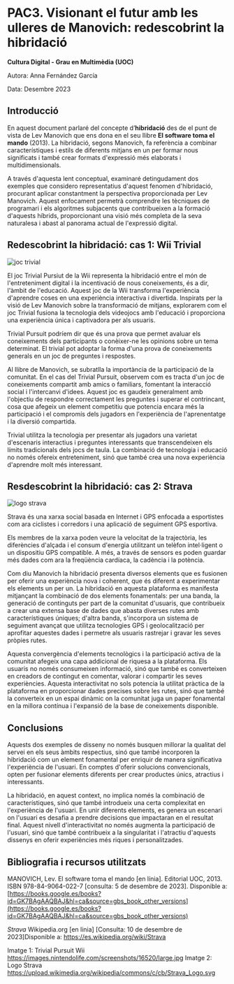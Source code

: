 # PAC3. Visionant el futur amb les ulleres de Manovich: redescobrint la hibridació

**Cultura Digital - Grau en Multimèdia (UOC)**


Autora: Anna Fernández García


Data: Desembre 2023



## Introducció

En aquest document parlaré del concepte d’**hibridació** des de el punt de vista de Lev Manovich que ens dona en el seu llibre **El software toma el mando** (2013). La hibridació, segons Manovich, fa referència a combinar característiques i estils de diferents mitjans en un per formar nous significats i també crear formats d'expressió més elaborats i multidimensionals.

A través d'aquesta lent conceptual, examinaré detingudament dos exemples que considero representatius d'aquest fenomen d'hibridació, procurant aplicar constantment la perspectiva proporcionada per Lev Manovich. Aquest enfocament permetrà comprendre les tècniques de programari i els algoritmes subjacents que contribueixen a la formació d'aquests híbrids, proporcionant una visió més completa de la seva naturalesa i abast al panorama actual de l'expressió digital.


## Redescobrint la hibridació: cas 1: Wii Trivial
![joc trivial](https://images.nintendolife.com/screenshots/16520/large.jpg)

El joc Trivial Pursiut de la Wii representa la hibridació entre el món de l'entreteniment digital i la incentivació de nous coneixements, és a dir, l'àmbit de l'educació. Aquest joc de la Wii transforma l'experiència d'aprendre coses en una experiència interactiva i divertida. Inspirats per la visió de Lev Manovich sobre la transformació de mitjans, explorarem com el joc Trivial fusiona la tecnologia dels videojocs amb l'educació i proporciona una experiència única i captivadora per als usuaris.

Trivial Pursuit podríem dir que és una prova que permet avaluar els coneixements dels participants o conèixer-ne les opinions sobre un tema determinat. El trivial pot adoptar la forma d'una prova de coneixements generals en un joc de preguntes i respostes.

Al llibre de Manovich, se subratlla la importància de la participació de la comunitat. En el cas del Trivial Pursuit, observem com es tracta d'un joc de coneixements compartit amb amics o familiars, fomentant la interacció social i l'intercanvi d'idees. Aquest joc es gaudeix generalment amb l'objectiu de respondre correctament les preguntes i superar el contrincant, cosa que afegeix un element competitiu que potencia encara més la participació i el compromís dels jugadors en l'experiència de l'aprenentatge i la diversió compartida.

Trivial utilitza la tecnologia per presentar als jugadors una varietat d'escenaris interactius i preguntes interessants que transcendeixen els límits tradicionals dels jocs de taula. La combinació de tecnologia i educació no només ofereix entreteniment, sinó que també crea una nova experiència d'aprendre molt més interessant.

## Resdescobrint la hibridació: cas 2: Strava

![logo strava](https://upload.wikimedia.org/wikipedia/commons/c/cb/Strava_Logo.svg)

Strava és una xarxa social basada en Internet i GPS enfocada a esportistes com ara ciclistes i corredors i una aplicació de seguiment GPS esportiva.

Els membres de la xarxa poden veure la velocitat de la trajectòria, les diferències d'alçada i el consum d'energia utilitzant un telèfon intel·ligent o un dispositiu GPS compatible. A més, a través de sensors es poden guardar més dades com ara la freqüència cardíaca, la cadència i la potència.

Com diu Manovich la hibridació presenta diversos elements que es fusionen per oferir una experiència nova i coherent, que és diferent a experimentar els elements un per un. La hibridació en aquesta plataforma es manifesta mitjançant la combinació de dos elements fonamentals: per una banda, la generació de continguts per part de la comunitat d'usuaris, que contribueix a crear una extensa base de dades que abasta diverses rutes amb característiques úniques; d'altra banda, s'incorpora un sistema de seguiment avançat que utilitza tecnologies GPS i geolocalització per aprofitar aquestes dades i permetre als usuaris rastrejar i gravar les seves pròpies rutes.

Aquesta convergència d'elements tecnològics i la participació activa de la comunitat afegeix una capa addicional de riquesa a la plataforma. Els usuaris no només consumeixen informació, sinó que també es converteixen en creadors de contingut en comentar, valorar i compartir les seves experiències. Aquesta interactivitat no sols potencia la utilitat pràctica de la plataforma en proporcionar dades precises sobre les rutes, sinó que també la converteix en un espai dinàmic on la comunitat juga un paper fonamental en la millora contínua i l'expansió de la base de coneixements disponible.

## Conclusions

Aquests dos exemples de disseny no només busquen millorar la qualitat del servei en els seus àmbits respectius, sinó que també incorporen la hibridació com un element fonamental per enriquir de manera significativa l'experiència de l'usuari. En comptes d'oferir solucions convencionals, opten per fusionar elements diferents per crear productes únics, atractius i interessants.

La hibridació, en aquest context, no implica només la combinació de característiques, sinó que també introdueix una certa complexitat en l'experiència de l'usuari. En unir diferents elements, es genera un escenari on l'usuari es desafia a prendre decisions que impactaran en el resultat final. Aquest nivell d'interactivitat no només augmenta la participació de l'usuari, sinó que també contribueix a la singularitat i l'atractiu d'aquests dissenys en oferir experiències més riques i personalitzades.

## Bibliografia i recursos utilitzats
MANOVICH, Lev. El software toma el mando [en línia]. Editorial UOC, 2013. ISBN 978-84-9064-022-7 [consulta: 5 de desembre de 2023]. Disponible a: [https://books.google.es/books?id=GK7BAgAAQBAJ&hl=ca&source=gbs_book_other_versions](https://books.google.es/books?id=GK7BAgAAQBAJ&hl=ca&source=gbs_book_other_versions)

*Strava* Wikipedia.org [en linia] [Consulta: 10 de desembre de 2023]Disponible a: https://es.wikipedia.org/wiki/Strava

Imatge 1: Trivial Pursuit Wii https://images.nintendolife.com/screenshots/16520/large.jpg
Imatge 2: Logo Strava https://upload.wikimedia.org/wikipedia/commons/c/cb/Strava_Logo.svg
